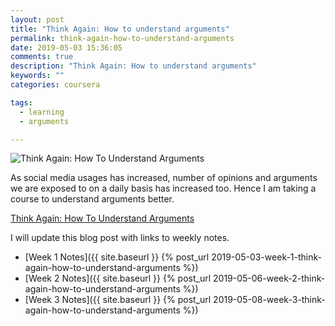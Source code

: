 ```yaml
---
layout: post
title: "Think Again: How to understand arguments"
permalink: think-again-how-to-understand-arguments
date: 2019-05-03 15:36:05
comments: true
description: "Think Again: How to understand arguments"
keywords: ""
categories: coursera

tags:
  - learning
  - arguments

---
```

![Think Again: How To Understand Arguments](/images/think-again.png)

As social media usages has increased, number of opinions and arguments we are exposed to on a daily basis has increased too. Hence I am taking a course to understand arguments better.

[Think Again: How To Understand Arguments](https://www.coursera.org/learn/understanding-arguments/)

I will update this blog post with links to weekly notes.

* [Week 1 Notes]({{ site.baseurl }} {% post_url 2019-05-03-week-1-think-again-how-to-understand-arguments %})
* [Week 2 Notes]({{ site.baseurl }} {% post_url 2019-05-06-week-2-think-again-how-to-understand-arguments %})
* [Week 3 Notes]({{ site.baseurl }} {% post_url 2019-05-08-week-3-think-again-how-to-understand-arguments %})
